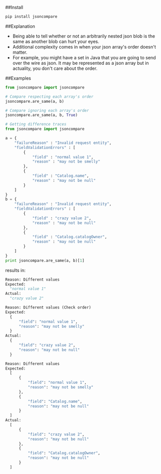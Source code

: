 ##Install
```bash
pip install jsoncompare
```

##Explanation
*  Being able to tell whether or not an arbitrarily nested json blob is the same as another blob can hurt your eyes.
*  Additional complexity comes in when your json array's order doesn't matter.
*  For example, you might have a set in Java that you are going to send over the wire as json. It may be represented as a json array but in actuality, you don't care about the order.

##Examples
```python
from jsoncompare import jsoncompare

# Compare respecting each array's order
jsoncompare.are_same(a, b)

# Compare ignoring each array's order
jsoncompare.are_same(a, b, True)

```

```python
# Getting difference traces
from jsoncompare import jsoncompare

a = {
    "failureReason" : "Invalid request entity",
    "fieldValidationErrors" : [
        {
            "field" : "normal value 1",
            "reason" : "may not be smelly"
        },
        {
            "field" : "Catalog.name",
            "reason" : "may not be null"
        }
    ]
}
b = {
    "failureReason" : "Invalid request entity",
    "fieldValidationErrors" : [
        {
            "field" : "crazy value 2",
            "reason" : "may not be null"
        },
        {
            "field" : "Catalog.catalogOwner",
            "reason" : "may not be null"
        }
    ]
}
print jsoncompare.are_same(a, b)[1]
```
results in:

```python
Reason: Different values
Expected:
  "normal value 1"
Actual:
  "crazy value 2"

Reason: Different values (Check order)
Expected:
  {
      "field": "normal value 1", 
      "reason": "may not be smelly"
  }
Actual:
  {
      "field": "crazy value 2", 
      "reason": "may not be null"
  }

Reason: Different values
Expected:
  [
      {
          "field": "normal value 1", 
          "reason": "may not be smelly"
      }, 
      {
          "field": "Catalog.name", 
          "reason": "may not be null"
      }
  ]
Actual:
  [
      {
          "field": "crazy value 2", 
          "reason": "may not be null"
      }, 
      {
          "field": "Catalog.catalogOwner", 
          "reason": "may not be null"
      }
  ]
```
